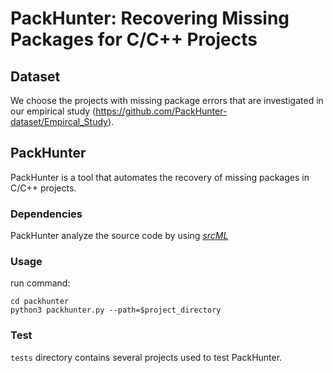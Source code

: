# PackHunter: Recovering Missing Packages for C/C++ Projects

## Dataset
We choose the projects with missing package errors that are investigated in our empirical study (https://github.com/PackHunter-dataset/Empircal_Study).

## PackHunter
PackHunter is a tool that automates the recovery of missing packages in C/C++ projects.

### Dependencies
PackHunter analyze the source code by using [*srcML*](https://www.srcml.org/)

### Usage
run command:
```
cd packhunter
python3 packhunter.py --path=$project_directory
```

### Test
```tests``` directory contains several projects used to test PackHunter.